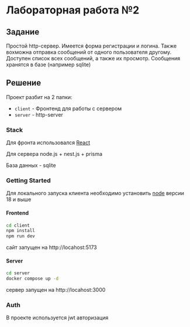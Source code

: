 # Лабораторная работа №2

## Задание
Простой http-сервер. Имеется форма регистрации и логина. Также вохможна отправка сообщений от одного пользователя другому. Доступен список всех сообщений, а также их просмотр. Сообщения хранятся в базе (например sqlite)

## Решение
Проект разбит на 2 папки:

- `client` - Фронтенд для работы с сервером
- `server` - http-server

### Stack

Для фронта использовался [React](https://react.dev/)

Для сервера node.js + nest.js + prisma

База данных - sqlite

### Getting Started
Для локального запуска клиента необходимо установить [node](https://nodejs.org/en) версии 18 и выше

#### Frontend
```bash
cd client
npm install
npm run dev
```
сайт запущен на http://locahost:5173

#### Server
```bash
cd server
docker compose up -d
```
сервер запущен на http://locahost:3000

### Auth
В проекте используется jwt авторизация

